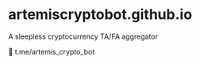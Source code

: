 # artemiscryptobot.github.io
A sleepless cryptocurrency TA/FA aggregator

💬 t.me/artemis_crypto_bot
